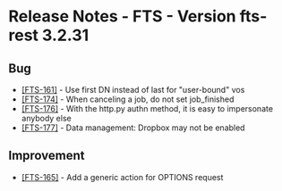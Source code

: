 Release Notes - FTS - Version fts-rest 3.2.31
=============================================

## Bug
* [[FTS-161]](https://its.cern.ch/jira/browse/FTS-161) - Use first DN instead of last for "user-bound" vos
* [[FTS-174]](https://its.cern.ch/jira/browse/FTS-174) - When canceling a job, do not set job_finished
* [[FTS-176]](https://its.cern.ch/jira/browse/FTS-176) - With the http.py authn method, it is easy to impersonate anybody else
* [[FTS-177]](https://its.cern.ch/jira/browse/FTS-177) - Data management: Dropbox may not be enabled

## Improvement
* [[FTS-165]](https://its.cern.ch/jira/browse/FTS-165) - Add a generic action for OPTIONS request
